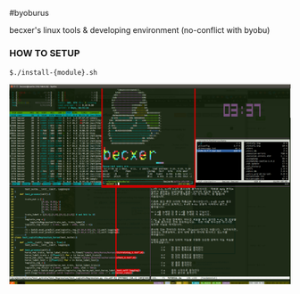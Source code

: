 #byoburus

becxer's linux tools & developing environment (no-conflict with byobu) 


### HOW TO SETUP


    $./install-{module}.sh
    
    
![alt byoburus](https://raw.githubusercontent.com/becxer/byoburus/master/byobu_screenshot.png)
